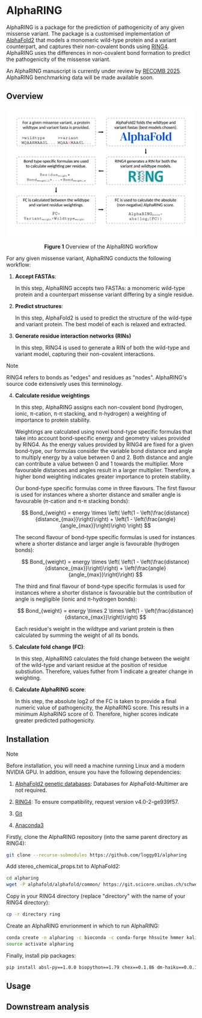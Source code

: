 # AlphaRING

AlphaRING is a package for the prediction of pathogenicity of any given missense variant. The package is a customised implementation of [AlphaFold2](https://github.com/google-deepmind/alphafold) that models a monomeric wild-type protein and a variant counterpart, and captures their non-covalent bonds using [RING4](https://ring.biocomputingup.it/). AlphaRING uses the differences in non-covalent bond formation to predict the pathogenicity of the missense variant.

An AlphaRING manuscript is currently under review by [RECOMB 2025](https://recomb.org/recomb2025/index.html). AlphaRING benchmarking data will be made available soon.

## Overview

<picture>
  <source srcset="./images/fig_1.png">
  <img alt="Shows the AlphaRING workflow." src="./images/fig_1.png">
</picture>

<p align='center'> <strong>Figure 1</strong> Overview of the AlphaRING workflow </p>

For any given missense variant, AlphaRING conducts the following workflow:

1. **Accept FASTAs**: 

   In this step, AlphaRING accepts two FASTAs: a monomeric wild-type protein and a counterpart missense variant differing by a single residue.

2. **Predict structures**: 

   In this step, AlphaFold2 is used to predict the structure of the wild-type and variant protein. The best model of each is relaxed and extracted.

3. **Generate residue interaction networks (RINs)**

   In this step, RING4 is used to generate a RIN of both the wild-type and variant model, capturing their non-covalent interactions.

> [!NOTE]
> RING4 refers to bonds as "edges" and residues as "nodes". AlphaRING's source code extensively uses this terminology.

4. **Calculate residue weightings**

   In this step, AlphaRING assigns each non-covalent bond (hydrogen, ionic, π-cation, π-π stacking, and π-hydrogen) a weighting of importance to protein stability.

   Weightings are calculated using novel bond-type specific formulas that take into account bond-specific energy and geometry values provided by RING4. As the energy values provided by RING4 are 
   fixed for a given bond-type, our formulas consider the variable bond distance and angle to multiply energy by a value between 0 and 2. Both distance and angle can contribute a value between 0 
   and 1 towards the multiplier. More favourable distances and angles result in a larger multiplier. Therefore, a higher bond weighting indicates greater importance to protein stability. 

   Our bond-type specific formulas come in three flavours. The first flavour is used for instances where a shorter distance and smaller angle is favourable (π-cation and π-π stacking bonds):
   
   $$
   Bond_{weight} = energy \times \left( \left(1 - \left(\frac{distance}{distance_{max}}\right)\right) + \left(1 - \left(\frac{angle}{angle_{max}}\right)\right) \right)
   $$

   The second flavour of bond-type specific formulas is used for instances where a shorter distance and larger angle is favourable (hydrogen bonds):

   $$
   Bond_{weight} = energy \times \left( \left(1 - \left(\frac{distance}{distance_{max}}\right)\right) + \left(\frac{angle}{angle_{max}}\right)\right)
   $$

   The third and final flavour of bond-type specific formulas is used for instances where a shorter distance is favourable but the contribution of angle is negligible (ionic and π-hydrogen 
   bonds):

   $$
   Bond_{weight} = energy \times 2 \times \left(1 - \left(\frac{distance}{distance_{max}}\right)\right)
   $$

   Each residue's weight in the wildtype and variant protein is then calculated by summing the weight of all its bonds.
   
5. **Calculate fold change (FC)**:

   In this step, AlphaRING calculates the fold change between the weight of the wild-type and variant residue at the position of residue substiution. Therefore, values futher from 1 indicate a 
   greater change in weighting.

6. **Calculate AlphaRING score**:

    In this step, the absolute log2 of the FC is taken to provide a final numeric value of pathogenicity, the AlphaRING score. This results in a minimum AlphaRING score of 0. Therefore, higher 
    scores indicate greater predicted pathogenicity.

## Installation

> [!NOTE]  
> Before installation, you will need a machine running Linux and a modern NVIDIA GPU. In addition, ensure you have the following dependencies:  
>  
> 1. [AlphaFold2 genetic databases](https://github.com/google-deepmind/alphafold/tree/f251de6613cb478207c732bf9627b1e853c99c2f#installation-and-running-your-first-prediction): Databases for AlphaFold-Multimer are not required.  
>  
> 2. [RING4](https://biocomputingup.it/services/download/): To ensure compatibility, request version v4.0-2-ge939f57.  
>
> 3. [Git](https://git-scm.com/downloads)
>    
> 4. [Anaconda3](https://www.anaconda.com/download)

Firstly, clone the AlphaRING repository (into the same parent directory as RING4):

```bash
git clone --recurse-submodules https://github.com/loggy01/alpharing
```

Add stereo_chemical_props.txt to AlphaFold2:

```bash
cd alpharing
wget -P alphafold/alphafold/common/ https://git.scicore.unibas.ch/schwede/openstructure/-/raw/7102c63615b64735c4941278d92b554ec94415f8/modules/mol/alg/src/stereo_chemical_props.txt
```

Copy in your RING4 directory (replace "directory" with the name of your RING4 directory):

```bash
cp -r directory ring
```

Create an AlphaRING envrionment in which to run AlphaRING:

```bash
conda create -n alpharing -c bioconda -c conda-forge hhsuite hmmer kalign2 openmm=8.0.0 pdbfixer python=3.10
source activate alpharing
```

Finally, install pip packages:

```bash
pip install absl-py==1.0.0 biopython==1.79 chex==0.1.86 dm-haiku==0.0.12 dm-tree==0.1.8 immutabledict==2.0.0 jax==0.4.25 ml-collections==0.1.0 numpy==1.24.3 pandas==2.0.3 plotly==5.15.0 scipy==1.11.1 tensorflow-cpu==2.16.1 jaxlib==0.4.25+cuda11.cudnn86 -f https://storage.googleapis.com/jax-releases/jax_cuda_releases.html
```

## Usage

## Downstream analysis




